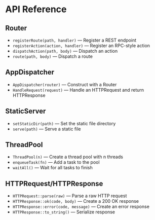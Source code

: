 # API Reference

## Router
- `registerRoute(path, handler)` — Register a REST endpoint
- `registerAction(action, handler)` — Register an RPC-style action
- `dispatchAction(path, body)` — Dispatch an action
- `route(path, body)` — Dispatch a route

## AppDispatcher
- `AppDispatcher(router)` — Construct with a Router
- `HandleRequest(request)` — Handle an HTTPRequest and return HTTPResponse

## StaticServer
- `setStaticDir(path)` — Set the static file directory
- `serve(path)` — Serve a static file

## ThreadPool
- `ThreadPool(n)` — Create a thread pool with n threads
- `enqueueTask(fn)` — Add a task to the pool
- `waitAll()` — Wait for all tasks to finish

## HTTPRequest/HTTPResponse
- `HTTPRequest::parse(raw)` — Parse a raw HTTP request
- `HTTPResponse::ok(code, body)` — Create a 200 OK response
- `HTTPResponse::error(code, message)` — Create an error response
- `HTTPResponse::to_string()` — Serialize response 